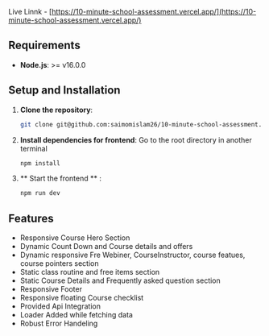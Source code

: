 
Live Linnk - [https://10-minute-school-assessment.vercel.app/](https://10-minute-school-assessment.vercel.app/)
## Requirements

- **Node.js**: >= v16.0.0

## Setup and Installation

1. **Clone the repository**:

   ```bash
   git clone git@github.com:saimomislam26/10-minute-school-assessment.git

2. **Install dependencies for frontend**:
   Go to the root directory in another terminal
   ```bash
   npm install
   
3. ** Start the frontend ** :
   
   ```bash
   npm run dev

## Features
- Responsive Course Hero Section
- Dynamic Count Down and Course details and offers
- Dynamic responsive Fre Webiner, CourseInstructor, course featues, course pointers section
- Static class routine and free items section
- Static Course Details and Frequently asked question section
- Responsive Footer
- Responsive floating Course checklist
- Provided Api Integration
- Loader Added while fetching data
- Robust Error Handeling
